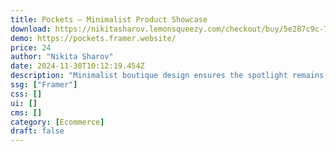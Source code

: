```yaml
---
title: Pockets — Minimalist Product Showcase
download: https://nikitasharov.lemonsqueezy.com/checkout/buy/5e287c9c-7400-4683-94e8-1dc4a86fee15
demo: https://pockets.framer.website/
price: 24
author: "Nikita Sharov"
date: 2024-11-30T10:12:19.454Z
description: "Minimalist boutique design ensures the spotlight remains firmly on the showcased products, creating an elegant browsing experience."
ssg: ["Framer"]
css: []
ui: []
cms: []
category: [Ecommerce]
draft: false
---
```

